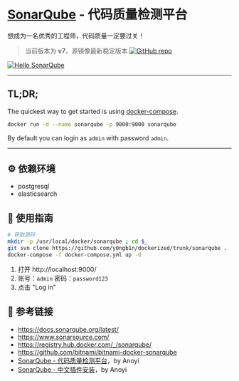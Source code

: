 # [SonarQube](https://www.sonarqube.org/) - 代码质量检测平台

想成为一名优秀的工程师，代码质量一定要过关！

> 当前版本为 **v7**，源镜像最新稳定版本 [![GitHub repo](https://flat.badgen.net/github/release/bitnami/bitnami-docker-sonarqube?icon=github&label=bitnami/sonarqube)](https://github.com/bitnami/bitnami-docker-sonarqube)

[![Hello SonarQube](https://www.sonarqube.org/index/hero-image.png "Hello SonarQube!")](https://www.sonarqube.org/)

---

## TL;DR;

The quickest way to get started is using [docker-compose](https://docs.docker.com/compose/).

```bash
docker run -d --name sonarqube -p 9000:9000 sonarqube
```

By default you can login as `admin` with password `admin`.

---

## ⚙️️ 依赖环境

- postgresql
- elasticsearch

## 🚗️ 使用指南

```bash
# 获取源码
mkdir -p /usr/local/docker/sonarqube ; cd $_
git svn clone https://github.com/y0ngb1n/dockerized/trunk/sonarqube .
docker-compose -f docker-compose.yml up -d
```

1. 打开 http://localhost:9000/
2. 账号：`admin` 密码：`password123`
3. 点击 "Log in" 

## 🔗️ 参考链接

- https://docs.sonarqube.org/latest/
- https://www.sonarsource.com/
- https://registry.hub.docker.com/_/sonarqube/
- https://github.com/bitnami/bitnami-docker-sonarqube
- [SonarQube - 代码质量检测平台](https://www.jianshu.com/p/a1450aeb3379)，by Anoyi
- [SonarQube - 中文插件安装](https://www.jianshu.com/p/6cc4632628b1)，by Anoyi
